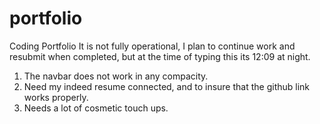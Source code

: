 # portfolio
Coding Portfolio
It is not fully operational, I plan to continue work and resubmit when completed, but at the time of typing this its 12:09 at night. 
1. The navbar does not work in any compacity.
2. Need my indeed resume connected, and to insure that the github link works properly.
3. Needs a lot of cosmetic touch ups.